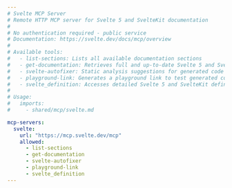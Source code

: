```yaml
---
# Svelte MCP Server
# Remote HTTP MCP server for Svelte 5 and SvelteKit documentation
#
# No authentication required - public service
# Documentation: https://svelte.dev/docs/mcp/overview
#
# Available tools:
#   - list-sections: Lists all available documentation sections
#   - get-documentation: Retrieves full and up-to-date Svelte 5 and SvelteKit documentation
#   - svelte-autofixer: Static analysis suggestions for generated code
#   - playground-link: Generates a playground link to test generated code
#   - svelte_definition: Accesses detailed Svelte 5 and SvelteKit definitions
#
# Usage:
#   imports:
#     - shared/mcp/svelte.md

mcp-servers:
  svelte:
    url: "https://mcp.svelte.dev/mcp"
    allowed:
      - list-sections
      - get-documentation
      - svelte-autofixer
      - playground-link
      - svelte_definition
---
```

